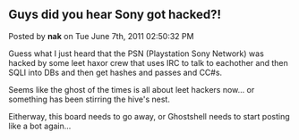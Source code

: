 ## Guys did you hear Sony got hacked?!
Posted by **nak** on Tue June 7th, 2011 02:50:32 PM

Guess what I just heard that the PSN (Playstation Sony Network) was hacked by
some leet haxor crew that uses IRC to talk to eachother and then SQLI into DBs
and then get hashes and passes and CC#s.

Seems like the ghost of the times is all about leet hackers now... or something
has been stirring the hive's nest.

Eitherway, this board needs to go away, or Ghostshell needs to start posting
like a bot again...
